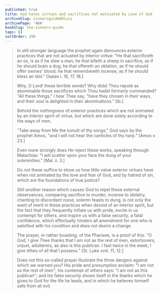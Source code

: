 ```yaml
---
published: true
title: God hates virtues and sacrifices not motivated by Love of God
archiveSlug: sinnersguide00luis
archivePage: '464'
bookSlug: the-sinners-guide
tags: []
sortOrder: 299
---
```


> In still stronger language the prophet again denounces exterior practices that are not actuated by interior virtue: "He that sacrificeth an ox, is as if he slew a man; he that killeth a sheep in sacrifice, as if he should brain a dog; he that offereth an oblation, as if he should offer swines' blood; he that remembereth incense, as if he should bless an idol." [Isaias i. 16, 17, 18.]
> 
> Why, O Lord! these terrible words? Why didst Thou repute as abominable those sacrifices which Thou hadst formerly commanded? "All these things," I hear Thee say, "have they chosen in their ways, and their soul is delighted in their abominations." [Ib.]
> 
> Behold the nothingness of exterior practices which are not animated by an interior spirit of virtue, but which are done solely according to the ways of men.
> 
> "Take away from Me the tumult of thy songs," God says by the prophet Amos, "and I will not hear the canticles of thy harp." [Amos v. 23.]
> 
> Even more strongly does He reject these works, speaking through Malachias: "I will scatter upon your face the dung of your solemnities." [Mal. ii. 3.]
> 
> Do not these suffice to show us how little value exterior virtues have when not animated by the love and fear of God, and by hatred of sin, which are the foundations of true justice?
> 
> Still another reason which causes God to repel these external observances, comparing sacrifice to murder, incense to idolatry, chanting to discordant noise, solemn feasts to dung, is not only the want of merit in these practices when devoid of an interior spirit, but the fact that they frequently inflate us with pride, excite in us contempt for others, and inspire us with a false security, a fatal confidence, which effectually hinders all amendment for one who is satisfied with his condition and does not desire a change.
> 
> The prayer, or rather boasting, of the Pharisee, is a proof of this: "O God, I give Thee thanks that I am not as the rest of men, extortioners, unjust, adulterers, as also is this publican. I fast twice in the week; I give tithes of all that I possess." [St. Luke xviii. 11, 12.]
> 
> Does not this so-called prayer illustrate the three dangers against which we warned you? His pride and presumption exclaim: "I am not as the rest of men"; his contempt of others says: "I am not as this publican"; and his false security shows itself in the thanks which he gives to God for the life he leads, and in which he believes himself safe from all evil.

